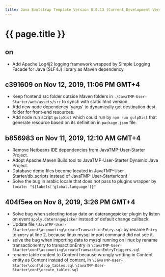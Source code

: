 ```yaml
---
title: Java Bootstrap Template Version 0.0.13 (Current Development Version)
---
```

# {{ page.title }}

## on
- Add Apache Log4j2 logging framework wrapped by Simple Logging Facade for Java (SLF4J) library as Maven dependency.

## c391609 on Nov 12, 2019, 11:06 PM GMT+4
- Keep frontend src folder outside Maven folders in `./JavaTMP-User-Starter/web/assets/src` to synch with static html version.
- Add new node dependency 'yargs' to dynamically get destination dest folder for front-end resources.
- Add node run script `gulpDist` which could run by `npm run gulpDist` that generate resource based on its definition in `package.json` file.

## b856983 on Nov 11, 2019, 12:10 AM GMT+4
- Remove Netbeans IDE dependencies from JavaTMP-User-Starter Project.
- Adopt Apache Maven Build tool to JavaTMP-User-Starter Dynamic Java Project.
- Database demo files become located in JavaTMP-User-Starter/db_scripts instead of JavaTMP-User-Starter/conf
- Solve the bug in arabic locale that does not pass to plugins wrapper by `locale: "${labels['global.language']}"`

## 404f5ea on Nov 8, 2019, 3:26 PM GMT+4
- Solve bug when selecting today date on daterangepicker plugin by listen
on event `apply.daterangepicker` instead of default change callback.
- Update file `\JavaTMP-User-Starter\conf\accounting\createTransactionEntry.sql` by rename `Entry` to `entry` at line 2. because
linux mysql import command did not see it.
- solve the bug when importing data to mysql running on linux by rename transactionentry to transactionEntry in
`\JavaTMP-User-Starter\conf\accounting\createTransactionEntryTriggers.sql`
- rename table content to Content because wrongly writting in Content entity as Content instead of content, in
`\JavaTMP-User-Starter\conf\drop_tables.sql`
`\JavaTMP-User-Starter\conf\create_tables.sql`